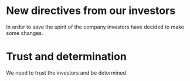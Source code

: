 # New directives from our investors
In order to save the spirit of the company investors have decided to make some changes.

# Trust and determination
We need to trust the investors and be determined.
